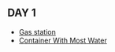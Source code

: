 ## DAY 1
- [Gas station](https://leetcode.com/problems/gas-station/)
- [Container With Most Water](https://leetcode.com/problems/container-with-most-water/)
